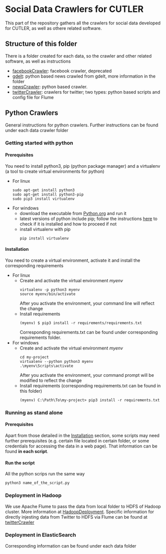 # Social Data Crawlers for CUTLER

This part of the repository gathers all the crawlers for social data developed for CUTLER, as well as othere related software.

## Structure of this folder
There is a folder created for each data, so the crawler and other related software, as well as instructions

* [facebookCrawler](facebookCrawler/): facebook crawler, deprecated
* [gdelt](gdelt/): python based news crawled from gdelt, more information in the folder
* [newsCrawler](newsCrawler/): python based crawler. 
* [twitterCrawler](twitterCrawler/): crawlers for twitter; two types: python based scripts and config file for Flume

## Python Crawlers
General instructions for python crawlers. Further instructions can be found under each data crawler folder
### Getting started with python
#### Prerequisites
You need to install python3, pip (python package manager) and a virtualenv (a tool to create virtual environments for python)

* For linux
  ```
  sudo apt-get install python3
  sudo apt-get install python3-pip
  sudo pip3 install virtualenv
  ```
* For windows
  * download the executable from [Python.org](https://www.python.org/downloads/) and run it
  * latest versions of python include pip; follow the instructions [here](https://packaging.python.org/tutorials/installing-packages/#id13) to check if it is installed and how to proceed if not
  * install virtualenv with pip
    ```
    pip install virtualenv
    ```
#### Installation
You need to create a virtual environment, activate it and install the corresponding requirements

* For linux 
  * Create and activate the virtual environment *myenv*
    ```
    virtualenv -p python3 myenv
    source myenv/bin/activate
    ```
    After you activate the environment, your command line will reflect the change
  * Install requirements 
    ```
    (myenv) $ pip3 install -r requirements/requirements.txt
    ```
    Corresponding requirements.txt can be found under corresponding  requirements folder.
* For windows
  * Create and activate the virtual environment *myenv* 
    ```
    cd my-project
    virtualenv --python python3 myenv
    .\myenv\Scripts\activate
    ```
    After you activate the environment, your command prompt will be modified to reflect the change
  * Install requirements (corresponding requirements.txt can be found in this folder)
    ```
    (myenv) C:\Path\To\my-project> pip3 install -r requirements.txt
    ```


### Running as stand alone

#### Prerequisites
Apart from those detailed in the [Installation](#installation) section, some scripts may need further prerequisites (e.g. certain file located in certain folder, or some credentials for accessing the data in a web page). That information can be found **in each script**. 

#### Run the script
All the python scrips run the same way

```
python3 name_of_the_script.py
```

### Deployment in Hadoop

We use Apache Flume to pass the data from local folder to HDFS of Hadoop cluster. More information at [HadoopDeployment](../HadoopDeployment/). 
Specific information for directly injesting data from Twitter to HDFS via Flume can be found at [twitterCrawler](twitterCrawler/)

### Deployment in ElasticSearch

Corresponding information can be found under each data folder



